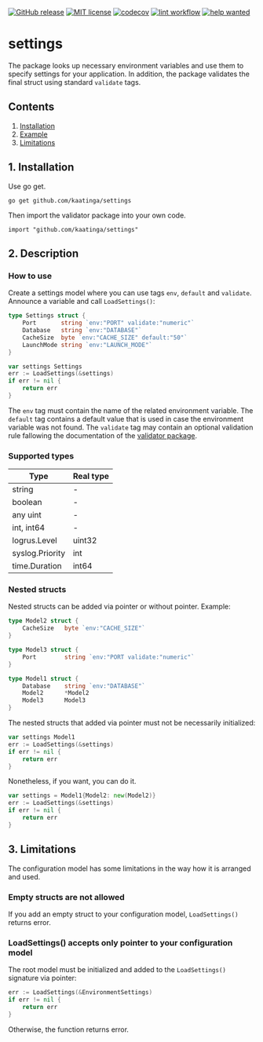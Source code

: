 [![GitHub release](https://img.shields.io/github/release/kaatinga/settings.svg)](https://github.com/kaatinga/settings/releases)
[![MIT license](https://img.shields.io/badge/License-MIT-blue.svg)](https://github.com/kaatinga/settings/blob/main/LICENSE)
[![codecov](https://codecov.io/gh/kaatinga/settings/branch/main/graph/badge.svg)](https://codecov.io/gh/kaatinga/settings)
[![lint workflow](https://github.com/kaatinga/settings/actions/workflows/golangci-lint.yml/badge.svg)](https://github.com/kaatinga/settings/actions?query=workflow%3Alinter)
[![help wanted](https://img.shields.io/badge/Help%20wanted-True-yellow.svg)](https://github.com/kaatinga/settings/issues?q=is%3Aopen+is%3Aissue+label%3A%22help+wanted%22)

# settings

The package looks up necessary environment variables and use them to specify settings for your application. In addition, the
package validates the final struct using standard `validate` tags.

## Contents

1. [Installation](#installation)
2. [Example](#example)
3. [Limitations](#limits)

<a name=installation></a>

## 1. Installation

Use go get.

	go get github.com/kaatinga/settings

Then import the validator package into your own code.

	import "github.com/kaatinga/settings"

<a name=example></a>

## 2. Description

### How to use

Create a settings model where you can use tags `env`, `default` and `validate`. Announce a variable and call `LoadSettings()`:

```go
type Settings struct {
    Port       string `env:"PORT" validate:"numeric"`
    Database   string `env:"DATABASE"`
    CacheSize  byte `env:"CACHE_SIZE" default:"50"`
    LaunchMode string `env:"LAUNCH_MODE"`
}

var settings Settings
err := LoadSettings(&settings)
if err != nil {
    return err
}
```

The `env` tag must contain the name of the related environment variable.
The `default` tag contains a default value that is used in case the environment variable was not found.
The `validate` tag may contain an optional validation rule fallowing the documentation of the [validator package](https://github.com/go-playground/validator/). 

### Supported types

| Type                   | Real type     |
| -------------          | ------------- |
| string                 | -             | 
| boolean                | -             | 
| any uint               | -             | 
| int, int64             | -             | 
| logrus.Level           | uint32        | 
| syslog.Priority        | int           | 
| time.Duration          | int64         | 

### Nested structs

Nested structs can be added via pointer or without pointer. Example:

```go
type Model2 struct {
    CacheSize   byte `env:"CACHE_SIZE"`
}

type Model3 struct {
    Port        string `env:"PORT validate:"numeric"`
}

type Model1 struct {
    Database    string `env:"DATABASE"`
    Model2      *Model2
    Model3      Model3
}
```

The nested structs that added via pointer must not be necessarily initialized:

```go
var settings Model1
err := LoadSettings(&settings)
if err != nil {
    return err
}
```

Nonetheless, if you want, you can do it.

```go
var settings = Model1{Model2: new(Model2)}
err := LoadSettings(&settings)
if err != nil {
    return err
}
```

<a name=limits></a>

## 3. Limitations

The configuration model has some limitations in the way how it is arranged and used.

### Empty structs are not allowed

If you add an empty struct to your configuration model, `LoadSettings()` returns error.

### LoadSettings() accepts only pointer to your configuration model

The root model must be initialized and added to the `LoadSettings()` signature via pointer:

```go
err := LoadSettings(&EnvironmentSettings)
if err != nil {
    return err
}
```

Otherwise, the function returns error.
